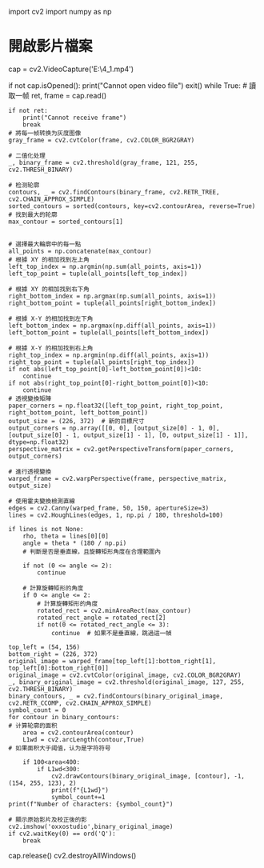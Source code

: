 import cv2
import numpy as np

# 開啟影片檔案
cap = cv2.VideoCapture('E:\\4_1.mp4')

if not cap.isOpened():
    print("Cannot open video file")
    exit()
while True:
    # 讀取一帧
    ret, frame = cap.read()

    if not ret:
        print("Cannot receive frame")
        break
    # 將每一帧转换为灰度图像
    gray_frame = cv2.cvtColor(frame, cv2.COLOR_BGR2GRAY)

    # 二值化处理
    _, binary_frame = cv2.threshold(gray_frame, 121, 255, cv2.THRESH_BINARY)

    # 检测轮廓
    contours, _ = cv2.findContours(binary_frame, cv2.RETR_TREE, cv2.CHAIN_APPROX_SIMPLE)
    sorted_contours = sorted(contours, key=cv2.contourArea, reverse=True)
    # 找到最大的轮廓
    max_contour = sorted_contours[1]
    
    
    # 選擇最大輪廓中的每一點
    all_points = np.concatenate(max_contour)
    # 根據 XY 的相加找到左上角
    left_top_index = np.argmin(np.sum(all_points, axis=1))
    left_top_point = tuple(all_points[left_top_index])

    # 根據 XY 的相加找到右下角
    right_bottom_index = np.argmax(np.sum(all_points, axis=1))
    right_bottom_point = tuple(all_points[right_bottom_index])

    # 根據 X-Y 的相加找到左下角
    left_bottom_index = np.argmax(np.diff(all_points, axis=1))
    left_bottom_point = tuple(all_points[left_bottom_index])

    # 根據 X-Y 的相加找到右上角
    right_top_index = np.argmin(np.diff(all_points, axis=1))
    right_top_point = tuple(all_points[right_top_index])
    if not abs(left_top_point[0]-left_bottom_point[0])<10:
        continue
    if not abs(right_top_point[0]-right_bottom_point[0])<10:
        continue
    # 透視變換矩陣
    paper_corners = np.float32([left_top_point, right_top_point, right_bottom_point, left_bottom_point])
    output_size = (226, 372)  # 新的目標尺寸
    output_corners = np.array([[0, 0], [output_size[0] - 1, 0], [output_size[0] - 1, output_size[1] - 1], [0, output_size[1] - 1]], dtype=np.float32)
    perspective_matrix = cv2.getPerspectiveTransform(paper_corners, output_corners)

    # 進行透視變換
    warped_frame = cv2.warpPerspective(frame, perspective_matrix, output_size)
    
    # 使用霍夫變換檢測直線
    edges = cv2.Canny(warped_frame, 50, 150, apertureSize=3)
    lines = cv2.HoughLines(edges, 1, np.pi / 180, threshold=100)

    if lines is not None:
        rho, theta = lines[0][0]
        angle = theta * (180 / np.pi)
        # 判斷是否是垂直線，且旋轉矩形角度在合理範圍內

        if not (0 <= angle <= 2):
            continue

        # 計算旋轉矩形的角度
        if 0 <= angle <= 2:
            # 計算旋轉矩形的角度
            rotated_rect = cv2.minAreaRect(max_contour)
            rotated_rect_angle = rotated_rect[2]
            if not(0 <= rotated_rect_angle <= 3):
                continue  # 如果不是垂直線，跳過這一幀
    
    top_left = (54, 156)
    bottom_right = (226, 372)
    original_image = warped_frame[top_left[1]:bottom_right[1], top_left[0]:bottom_right[0]]
    original_image = cv2.cvtColor(original_image, cv2.COLOR_BGR2GRAY)
    _, binary_original_image = cv2.threshold(original_image, 127, 255, cv2.THRESH_BINARY)
    binary_contours, _ = cv2.findContours(binary_original_image, cv2.RETR_CCOMP, cv2.CHAIN_APPROX_SIMPLE)
    symbol_count = 0    
    for contour in binary_contours:
    # 计算轮廓的面积
        area = cv2.contourArea(contour)
        L1wd = cv2.arcLength(contour,True)
    # 如果面积大于阈值，认为是字符符号
        
        if 100<area<400:
            if L1wd<300:
                cv2.drawContours(binary_original_image, [contour], -1, (154, 255, 123), 2)
                print(f"{L1wd}")
                symbol_count+=1
    print(f"Number of characters: {symbol_count}")
    
    # 顯示原始影片及校正後的影
    cv2.imshow('oxxostudio',binary_original_image)
    if cv2.waitKey(0) == ord('Q'):
        break

cap.release()
cv2.destroyAllWindows() 
